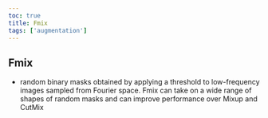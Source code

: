 ```yaml
---
toc: true
title: Fmix
tags: ['augmentation']
---
```



## Fmix
- random binary masks obtained by applying a threshold to low-frequency images sampled from Fourier space. Fmix can take on a wide range of shapes of random masks and can improve performance over Mixup and CutMix



